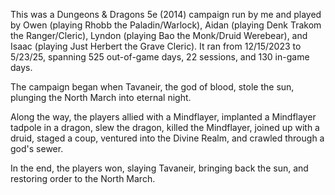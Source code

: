 This was a Dungeons & Dragons 5e (2014) campaign run by me and played by Owen (playing Rhobb the Paladin/Warlock), Aidan (playing Denk Trakom the Ranger/Cleric), Lyndon (playing Bao the Monk/Druid Werebear), and Isaac (playing Just Herbert the Grave Cleric). It ran from 12/15/2023 to 5/23/25, spanning 525 out-of-game days, 22 sessions, and 130 in-game days.

The campaign began when Tavaneir, the god of blood, stole the sun, plunging the North March into eternal night.

Along the way, the players allied with a Mindflayer, implanted a Mindflayer tadpole in a dragon, slew the dragon, killed the Mindflayer, joined up with a druid, staged a coup, ventured into the Divine Realm, and crawled through a god's sewer.

In the end, the players won, slaying Tavaneir, bringing back the sun, and restoring order to the North March.